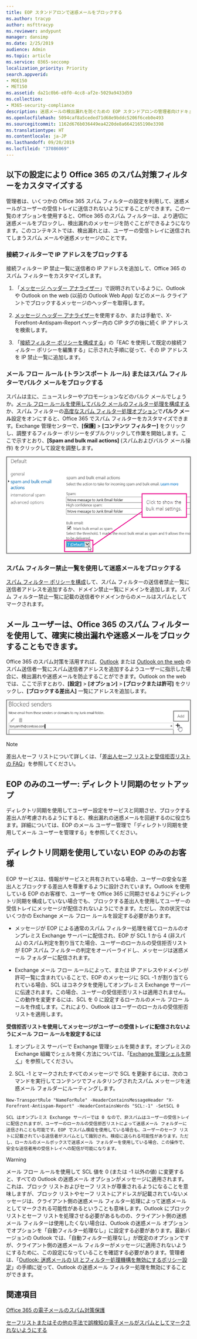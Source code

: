 ```yaml
---
title: EOP スタンドアロンで迷惑メールをブロックする
ms.author: tracyp
author: msfttracyp
ms.reviewer: andypunt
manager: dansimp
ms.date: 2/25/2019
audience: Admin
ms.topic: article
ms.service: O365-seccomp
localization_priority: Priority
search.appverid:
- MOE150
- MET150
ms.assetid: da21c0b6-e8f0-4cc8-af2e-5029a9433d59
ms.collection:
- M365-security-compliance
description: 迷惑メールの検出漏れを防ぐための EOP スタンドアロンの管理者向けドキュメント
ms.openlocfilehash: 5094caf8a5ceded71d68e9bddc5206f6ceb0e493
ms.sourcegitcommit: 1162d676b036449ea4220de8a6642165190e3398
ms.translationtype: HT
ms.contentlocale: ja-JP
ms.lasthandoff: 09/20/2019
ms.locfileid: "37086069"
---
```

## <a name="customize-the-office-365-anti-spam-filter-with-these-settings"></a>以下の設定により Office 365 のスパム対策フィルターをカスタマイズする

管理者は、いくつかの Office 365 スパム フィルターの設定を利用して、迷惑メールがユーザーの受信トレイに送信されないようにすることができます。この一覧のオプションを使用すると、Office 365 のスパム フィルターは、より適切に迷惑メールをブロックし、検出漏れのメッセージを防ぐことができるようになります。このコンテキストでは、検出漏れとは、ユーザーの受信トレイに送信されてしまうスパム メールや迷惑メッセージのことです。
  
### <a name="block-ip-addresses-with-a-connection-filter"></a>接続フィルターで IP アドレスをブロックする

接続フィルター IP 禁止一覧に送信者の IP アドレスを追加して、Office 365 のスパム フィルターをカスタマイズします。
  
1. 「[メッセージ ヘッダー アナライザー](https://go.microsoft.com/fwlink/p/?LinkId=306583)」で説明されているように、Outlook や Outlook on the web (以前の Outlook Web App) などのメール クライアントでブロックするメッセージのヘッダーを取得します。
    
2. [メッセージ ヘッダー アナライザー](https://testconnectivity.microsoft.com/?tabid=mha)を使用するか、または手動で、X-Forefront-Antispam-Report ヘッダー内の CIP タグの後に続く IP アドレスを検索します。 
    
3. 「[接続フィルター ポリシーを構成する](https://technet.microsoft.com/ja-JP/library/jj200718%28v=exchg.150%29.aspx)」の「EAC を使用して既定の接続フィルター ポリシーを編集する」に示された手順に従って、その IP アドレスを IP 禁止一覧に追加します。
    
### <a name="block-bulk-mail-with-mail-flow-rules-transport-rules-or-the-spam-filter"></a>メール フロー ルール (トランスポート ルール) またはスパム フィルターでバルク メールをブロックする

スパムは主に、ニュースレターやプロモーションなどのバルク メールでしょうか。[メール フロー ルールを使用してバルク メールのフィルター処理を構成する](use-transport-rules-to-configure-bulk-email-filtering.md)か、スパム フィルターの[高度なスパム フィルター処理オプション](advanced-spam-filtering-asf-options.md)で**バルク メール**設定をオンにすると、Office 365 でスパム フィルターをカスタマイズできます。Exchange 管理センターで、**[保護]** \> **[コンテンツ フィルター]** をクリックし、調整するフィルター ポリシーをダブルクリックして作業を開始します。ここで示すとおり、**[Spam and bulk mail actions]** (スパムおよびバルク メール操作) をクリックして設定を調整します。 
  
![Exchange Online でバルク メール フィルターを設定する](../media/a45095c2-269d-45b8-a76c-999b5e78da68.png)
  
### <a name="block-email-spam-using-spam-filter-block-lists"></a>スパム フィルター禁止一覧を使用して迷惑メールをブロックする

[スパム フィルター ポリシーを構成](https://technet.microsoft.com/ja-JP/library/jj200684%28v=exchg.150%29.aspx)して、スパム フィルターの送信者禁止一覧に送信者アドレスを追加するか、ドメイン禁止一覧にドメインを追加します。スパム フィルター禁止一覧に記載の送信者やドメインからのメールはスパムとしてマークされます。 
  
## <a name="email-users-can-also-help-ensure-that-false-negative-and-email-spam-is-blocked-with-office-365-spam-filter"></a>メール ユーザーは、Office 365 のスパム フィルターを使用して、確実に検出漏れや迷惑メールをブロックすることもできます。

Office 365 のスパム対策を活用すれば、[Outlook](https://go.microsoft.com/fwlink/p/?LinkId=270065) または [Outlook on the web](https://go.microsoft.com/fwlink/p/?LinkId=294862) のスパム送信者一覧にスパム送信者アドレスを追加するようユーザーに指示した場合に、検出漏れや迷惑メールを防止することができます。Outlook on the web では、ここで示すとおり、**[設定]** \> **[オプション]** \> **[ブロックまたは許可]** をクリックし、**[ブロックする差出人]** 一覧にアドレスを追加します。 
  
![Outlook on the web で送信者をブロックする](../media/fdf51381-2527-4819-ac2a-5dff84d2a36d.png)
  
> [!NOTE]
> 差出人セーフ リストについて詳しくは、「[差出人セーフ リストと受信拒否リストの FAQ](https://technet.microsoft.com/ja-JP/library/dn133608%28v=exchg.150%29.aspx)」を参照してください。 
  
## <a name="eop-only-customers-set-up-directory-synchronization"></a>EOP のみのユーザー: ディレクトリ同期のセットアップ

ディレクトリ同期を使用してユーザー設定をサービスと同期させ、ブロックする差出人が考慮されるようにすると、検出漏れの迷惑メールを回避するのに役立ちます。詳細については、EOP のメール ユーザー管理で「ディレクトリ同期を使用してメール ユーザーを管理する」を参照してください。
  
## <a name="eop-only-customers-who-are-not-using-directory-synchronization"></a>ディレクトリ同期を使用していない EOP のみのお客様

EOP サービスは、情報がサービスと共有されている場合、ユーザーの安全な差出人とブロックする差出人を尊重するように設計されています。Outlook を使用している EOP のお客様で、ユーザーを Office 365 に同期させるようにディレクトリ同期を構成していない場合でも、ブロックする差出人を使用してユーザーの受信トレイにメッセージが配信されないようにできます。ただし、次の状況ではいくつかの Exchange メール フロー ルールを設定する必要があります。
  
- メッセージが EOP による通常のスパム フィルター処理を経てローカルのオンプレミス Exchange サーバーに配信され、EOP が SCL 1 から 4 (非スパム) のスパム判定を割り当てた場合、ユーザーのローカルの受信拒否リストが EOP スパム フィルターの判定をオーバーライドし、メッセージは迷惑メール フォルダーに配信されます。
    
- Exchange メール フロー ルールによって、または IP アドレスやドメインが許可一覧に含まれていることで、EOP のメッセージに SCL -1 が割り当てられている場合、SCL はコネクタを使用してオンプレミス Exchange サーバーに伝達されます。この場合、ユーザーの受信拒否リストは適用されません。この動作を変更するには、SCL を 0 に設定するローカルのメール フロー ルールを作成します。これにより、Outlook はユーザーのローカルの受信拒否リストを適用します。
    
**受信拒否リストを使用してメッセージがユーザーの受信トレイに配信されないようにメール フロー ルールを設定するには**
  
1. オンプレミス サーバーで Exchange 管理シェルを開きます。オンプレミスの Exchange 組織でシェルを開く方法については、「[Exchange 管理シェルを開く](https://technet.microsoft.com/library/dd638134%28v=exchg.160%29.aspx)」を参照してください。
    
2. SCL -1 とマークされたすべてのメッセージで SCL を更新するには、次のコマンドを実行してコンテンツでフィルタリングされたスパム メッセージを迷惑メール フォルダーにルーティングします。
    
  ```
  New-TransportRule "NameForRule" -HeaderContainsMessageHeader "X-Forefront-Antispam-Report" -HeaderContainsWords "SCL:-1" -SetSCL 0
  ```

    SCL はオンプレミス Exchange サーバーでは 0 なので、非スパムはユーザーの受信トレイに配信されますが、ユーザーのローカルの受信拒否リストによって迷惑メール フォルダーに送信されことも可能です。EOP でスパム検疫を使用している場合も、ユーザーのセーフ リストに記載されている送信者がスパムとして識別され、検疫に送られる可能性があります。ただし、ローカルのメールボックスで迷惑メール フォルダーを使用している場合、この操作で、安全な送信者用の受信トレイへの配信が可能になります。

> [!WARNING]
> メール フロー ルールを使用して SCL 値を 0 (または -1 以外の値) に変更すると、すべての Outlook の迷惑メール オプションがメッセージに適用されます。これは、ブロック リストおよびセーフ リストが尊重されるようになることを意味しますが、ブロック リストやセーフ リストにアドレスが記載されていないメッセージは、クライアント側の迷惑メール フィルター処理によって迷惑メールとしてマークされる可能性があるということも意味します。Outlook にブロック リストとセーフ リストを処理させる必要があるものの、クライアント側の迷惑メール フィルターは使用したくない場合は、Outlook の迷惑メール オプションでオプションを「自動フィルター処理なし」に設定する必要があります。最新バージョンの Outlook では、「自動フィルター処理なし」が既定のオプションですが、クライアント側の迷惑メール フィルターがメッセージに適用されないようにするために、この設定になっていることを確認する必要があります。管理者は、「[Outlook: 迷惑メールの UI とフィルター処理機構を無効にするポリシー設定](https://support.microsoft.com/ja-JP/kb/2180568)」の手順に従って、Outlook の迷惑メール フィルター処理を無効にすることができます。
  
## <a name="see-also"></a>関連項目

[Office 365 の電子メールのスパム対策保護](anti-spam-protection.md)
  
[セーフリストまたはその他の手法で誤検知の電子メールがスパムとしてマークされないようにする](../../compliance/prevent-email-from-being-marked-as-spam.md)
